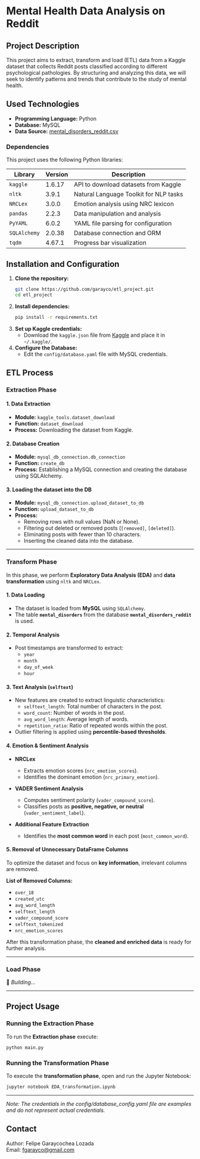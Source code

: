 # Mental Health Data Analysis on Reddit

## Project Description
This project aims to extract, transform and load (ETL) data from a Kaggle dataset that collects Reddit posts classified according to different psychological pathologies. By structuring and analyzing this data, we will seek to identify patterns and trends that contribute to the study of mental health.

## Used Technologies
- **Programming Language:** Python  
- **Database:** MySQL  
- **Data Source:** [mental_disorders_reddit.csv](https://www.kaggle.com/datasets/kamaruladha/mental-disorders-identification-reddit-nlp?select=mental_disorders_reddit.csv)

### Dependencies
This project uses the following Python libraries:

| Library      | Version  | Description                               |
|-------------|---------|-------------------------------------------|
| `kaggle`    | 1.6.17  | API to download datasets from Kaggle     |
| `nltk`      | 3.9.1   | Natural Language Toolkit for NLP tasks   |
| `NRCLex`    | 3.0.0   | Emotion analysis using NRC lexicon       |
| `pandas`    | 2.2.3   | Data manipulation and analysis           |
| `PyYAML`    | 6.0.2   | YAML file parsing for configuration      |
| `SQLAlchemy`| 2.0.38  | Database connection and ORM              |
| `tqdm`      | 4.67.1  | Progress bar visualization               |

## Installation and Configuration
1. **Clone the repository:**
   ```bash
   git clone https://github.com/garayco/etl_project.git
   cd etl_project
   ```
2. **Install dependencies:**
   ```bash
   pip install -r requirements.txt
   ```
3. **Set up Kaggle credentials:**
   - Download the `kaggle.json` file from [Kaggle](https://www.kaggle.com/) and place it in `~/.kaggle/`.
4. **Configure the Database:**
   - Edit the `config/database.yaml` file with MySQL credentials.

## ETL Process

### Extraction Phase 

#### 1. Data Extraction
- **Module:** `kaggle_tools.dataset_download`
- **Function:** `dataset_download`
- **Process:** Downloading the dataset from Kaggle.

#### 2. Database Creation
- **Module:** `mysql_db_connection.db_connection`
- **Function:** `create_db`
- **Process:** Establishing a MySQL connection and creating the database using SQLAlchemy.

#### 3. Loading the dataset into the DB
- **Module:** `mysql_db_connection.upload_dataset_to_db`
- **Function:** `upload_dataset_to_db`
- **Process:**
  - Removing rows with null values (NaN or None).
  - Filtering out deleted or removed posts (`[removed]`, `[deleted]`).
  - Eliminating posts with fewer than 10 characters.
  - Inserting the cleaned data into the database.

---

### Transform Phase

In this phase, we perform **Exploratory Data Analysis (EDA)** and **data transformation** using `nltk` and `NRCLex`.

#### 1. Data Loading
- The dataset is loaded from **MySQL** using `SQLAlchemy`.
- The table **`mental_disorders`** from the database **`mental_disorders_reddit`** is used.

#### 2. Temporal Analysis
- Post timestamps are transformed to extract:
  - `year`
  - `month`
  - `day_of_week`
  - `hour`

#### 3. Text Analysis (`selftext`)
- New features are created to extract linguistic characteristics:
  - `selftext_length`: Total number of characters in the post.  
  - `word_count`: Number of words in the post.  
  - `avg_word_length`: Average length of words.  
  - `repetition_ratio`: Ratio of repeated words within the post.  
- Outlier filtering is applied using **percentile-based thresholds**.

#### 4. Emotion & Sentiment Analysis
- **NRCLex**  
  - Extracts emotion scores (`nrc_emotion_scores`).  
  - Identifies the dominant emotion (`nrc_primary_emotion`).  

- **VADER Sentiment Analysis**  
  - Computes sentiment polarity (`vader_compound_score`).  
  - Classifies posts as **positive, negative, or neutral** (`vader_sentiment_label`).  

- **Additional Feature Extraction**  
  - Identifies the **most common word** in each post (`most_common_word`).  

#### 5. Removal of Unnecessary DataFrame Columns
To optimize the dataset and focus on **key information**, irrelevant columns are removed.

**List of Removed Columns:**
- `over_18`
- `created_utc`
- `avg_word_length`
- `selftext_length`
- `vader_compound_score`
- `selftext_tokenized`
- `nrc_emotion_scores`

After this transformation phase, the **cleaned and enriched data** is ready for further analysis.

---

### Load Phase
🚧 *Building...*

---

## Project Usage

### Running the Extraction Phase
To run the **Extraction phase** execute:

```bash
python main.py
```

### Running the Transformation Phase

To execute the **transformation phase**, open and run the Jupyter Notebook:

```bash
jupyter notebook EDA_transformation.ipynb
```
---

*Note: The credentials in the config/database_config.yaml file are examples and do not represent actual credentials.* 

## Contact
Author: Felipe Garaycochea Lozada  
Email: fgarayco@gmail.com
